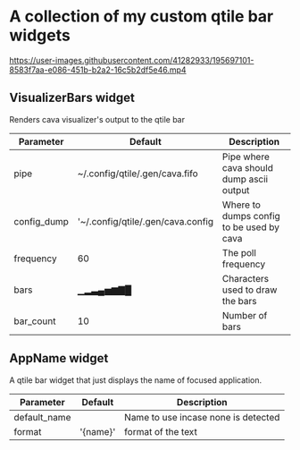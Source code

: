 # A collection of my custom qtile bar widgets


https://user-images.githubusercontent.com/41282933/195697101-8583f7aa-e086-451b-b2a2-16c5b2df5e46.mp4



## VisualizerBars widget
Renders cava visualizer's output to the qtile bar

| Parameter   | Default                           | Description                              |
| ----------- | --------------------------------- | ---------------------------------------- |
| pipe        | ~/.config/qtile/.gen/cava.fifo    | Pipe where cava should dump ascii output |
| config_dump | '~/.config/qtile/.gen/cava.config | Where to dumps config to be used by cava |
| frequency   | 60                                | The poll frequency                       |
| bars        | ▁▂▃▄▅▆▇█                           | Characters used to draw the bars         |
| bar_count   | 10                                | Number of bars                           |
        
## AppName widget
A qtile bar widget that just displays the name of focused application.

| Parameter    | Default                           | Description                              |
| ------------ | --------------------------------- | ---------------------------------------- |
| default_name |                                   | Name to use incase none is detected      |
| format       | '{name}'                          | format of the text                       |
